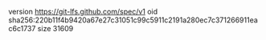 version https://git-lfs.github.com/spec/v1
oid sha256:220b11f4b9420a67e27c31051c99c5911c2191a280ec7c371266911eac6c1737
size 31609
